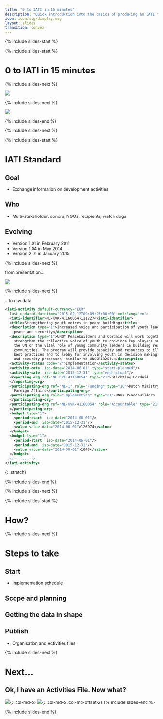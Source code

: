```yaml
---
title: "0 to IATI in 15 minutes"
description: "Quick introduction into the basics of producing an IATI file"
icon: icon/svg/display.svg
layout: slides
transition: convex
---
```


{% include slides-start %}
<!-- first column -->

{% include slides-start %}
# 0 to IATI in 15 minutes

{% include slides-next %}

![](/pix/iati-pre.png)

{% include slides-next %}

![](/pix/iati-post.png)

{% include slides-end %}

{% include slides-next %}
<!-- next column -->

{% include slides-start %}

# IATI Standard

## Goal

- Exchange information on development activities

## Who

- Multi-stakeholder: donors, NGOs, recipients, watch dogs

## Evolving

- Version 1.01 in February 2011
- Version 1.04 in May 2014
- Version 2.01 in January 2015

{% include slides-next %}

from presentation...

![](cordaid-example.png)

{% include slides-next %}

...to raw data

~~~xml
<iati-activity default-currency="EUR"
  last-updated-datetime="2015-02-12T09:09:25+00:00" xml:lang="en">
  <iati-identifier>NL-KVK-41160054-111227</iati-identifier>
  <title>Strengthening youth voices in peace building</title>
  <description type="1">Increased voice and participation of youth leaders on
    peace and security</description>
  <description type="1">UNOY Peacebuilders and Cordaid will work together to
    strengthen the collective voice of youth to convince key players such as at
    the UN on the vital role of young community leaders in building resilient
    communities. The program will provide capacity and resources to illustrate
    best practices and to lobby for involving youth in decision making on peace
    and security processes (similar to UNSCR1325).</description>
  <activity-status code="2">Implementation</activity-status>
  <activity-date  iso-date="2014-06-01" type="start-planned"/>
  <activity-date  iso-date="2015-12-31" type="end-actual"/>
  <reporting-org ref="NL-KVK-41160054" type="21">Stichting Cordaid
  </reporting-org>
  <participating-org ref="NL-1" role="Funding" type="10">Dutch Ministry of
    Foreign Affairs</participating-org>
  <participating-org role="Implementing" type="21">UNOY Peacebuilders
  </participating-org>
  <participating-org ref="NL-KVK-41160054" role="Accountable" type="21">Cordaid
  </participating-org>
  <budget type="1">
    <period-start  iso-date="2014-06-01"/>
    <period-end  iso-date="2015-12-31"/>
    <value value-date="2014-06-01">126974</value>
  </budget>
  <budget type="1">
    <period-start  iso-date="2014-06-01"/>
    <period-end  iso-date="2015-12-31"/>
    <value value-date="2014-06-01">1048</value>
  </budget>
  <!-- ... -->
</iati-activity>
~~~
{: .stretch}

{% include slides-end %}

{% include slides-next %}
<!-- next column -->

{% include slides-start %}

# How?

{% include slides-next %}

# Steps to take

## Start

- Implementation schedule

## Scope and planning

## Getting the data in shape

## Publish

- Organisation and Activities files

{% include slides-next %}

# Next...

## Ok, I have an Activities File. Now what?

![](/pix/iati-post.png){: .col-md-5}
![](/pix/iati-activity-file.png){: .col-md-5 .col-md-offset-2}
{% include slides-end %}

{% include slides-end %}
<!-- close columns -->
